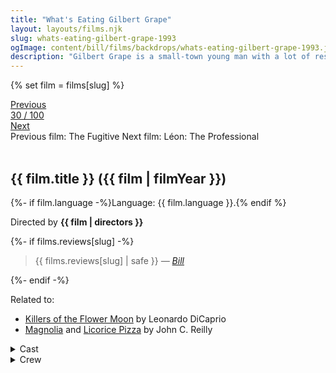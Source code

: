 ```yaml
---
title: "What's Eating Gilbert Grape"
layout: layouts/films.njk
slug: whats-eating-gilbert-grape-1993
ogImage: content/bill/films/backdrops/whats-eating-gilbert-grape-1993.jpg
description: "Gilbert Grape is a small-town young man with a lot of responsibility. Chief among his concerns are his mother, who is so overweight that she can't leave the house, and his mentally impaired younger brother, Arnie, who has a knack for finding trouble. Settled into a job at a grocery store and an ongoing affair with local woman Betty Carver, Gilbert finally has his life shaken up by the free-spirited Becky."
---
```


{% set film = films[slug] %}

<nav class="films">
  <div class="prev">
    <a href="../the-fugitive-1993"><i class="fa-solid fa-chevron-left fa-xs"></i> Previous</a>
  </div>
  <div>
    <a class="simple" href="../">30 / 100</a>
  </div>
  <div class="next">
    <a href="../lon-the-professional-1994">Next <i class="fa-solid fa-chevron-right fa-xs"></i></a>
  </div>
  <div class="hint">
    <span class="prev-hint">
      <span class="sr-only">Previous film:</span>
      The Fugitive
    </span>
    <span class="next-hint">
      <span class="sr-only">Next film:</span>
      Léon: The Professional
    </span>
  </div>
</nav>

<article class="film slug-whats-eating-gilbert-grape-1993">
  <div class="backdrop-and-poster">
    <img class="poster" src="../films/posters/{{ slug }}.jpg" alt="">
    <img class="backdrop" src="../films/backdrops/{{ slug }}.jpg" alt="">
  </div>

  <h1>{{ film.title }} ({{ film | filmYear }})</h1>

  <p>
    {%- if film.language -%}Language: {{ film.language }}.{% endif %}
    
  </p>

  <p class="director">
    Directed by <strong>{{ film | directors }}</strong>
  </p>

  {%- if films.reviews[slug] -%}
    <blockquote> 
      {{ films.reviews[slug] | safe }} <em>—&nbsp;<a href="/bill">Bill</a></em>
    </blockquote> 
  {%- endif -%}

  <p class="related-films">Related to:</p>
  <ul class="related-films">
  <li><a href="../killers-of-the-flower-moon-2023">Killers of the Flower Moon</a> by Leonardo DiCaprio</li>
<li><a href="../magnolia-1999">Magnolia</a> and <a href="../licorice-pizza-2021">Licorice Pizza</a> by John C. Reilly</li>
  </ul>

  <section class="film-detail">
    <div>
      <details>
        <summary>
          <i class="fa-solid fa-masks-theater"></i>
          Cast
        </summary>
        <ul>
          {%- for cast in film.credits.cast -%}
            <li>
              {{ cast.name }} as <em>{{ cast.character }}</em>
            </li>
          {%- endfor -%}
        </ul>
      </details>
      <details>
        <summary>
          <i class="fa-solid fa-clapperboard"></i>
          Crew
        </summary>
        <ul>
          {%- for crew in film.credits.crew -%}
            <li>
              {{ crew.name }} &mdash; <em>{{ crew.job }}</em>
            </li>
          {%- endfor -%}
        </ul>
      </details>
    </div>
  </section>
</article>
